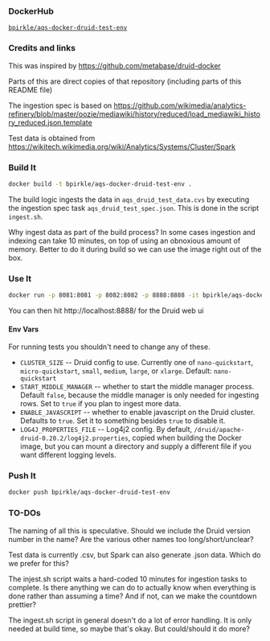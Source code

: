 ### DockerHub
[`bpirkle/aqs-docker-druid-test-env`](https://hub.docker.com/repository/docker/bpirkle/aqs-docker-druid-test-env)

### Credits and links

This was inspired by https://github.com/metabase/druid-docker

Parts of this are direct copies of that repository (including parts of this README file)

The ingestion spec is based on https://github.com/wikimedia/analytics-refinery/blob/master/oozie/mediawiki/history/reduced/load_mediawiki_history_reduced.json.template

Test data is obtained from https://wikitech.wikimedia.org/wiki/Analytics/Systems/Cluster/Spark

### Build It

```bash
docker build -t bpirkle/aqs-docker-druid-test-env .
```

The build logic ingests the data in `aqs_druid_test_data.cvs` by executing the ingestion spec task `aqs_druid_test_spec.json`. This is done in the script `ingest.sh`.

Why ingest data as part of the build process? In some cases ingestion and indexing can take 10 minutes, on top of
using an obnoxious amount of memory. Better to do it during build so we can use the image right out of the box.

### Use It

```bash
docker run -p 8081:8081 -p 8082:8082 -p 8888:8888 -it bpirkle/aqs-docker-druid-test-env
```
You can then hit http://localhost:8888/ for the Druid web ui

#### Env Vars

For running tests you shouldn't need to change any of these.

*  `CLUSTER_SIZE` -- Druid config to use. Currently one of `nano-quickstart`, `micro-quickstart`, `small`, `medium`, `large`, or `xlarge`. Default: `nano-quickstart`
*  `START_MIDDLE_MANAGER` -- whether to start the middle manager process. Default `false`, because the middle manager is only needed for ingesting rows. Set to `true` if you plan to ingest more data.
*  `ENABLE_JAVASCRIPT` -- whether to enable javascript on the Druid cluster. Defaults to `true`. Set it to something besides `true` to disable it.
*  `LOG4J_PROPERTIES_FILE` -- Log4j2 config. By default, `/druid/apache-druid-0.20.2/log4j2.properties`, copied when building the Docker image, but you can mount a directory and supply a different file if you want different logging levels.

### Push It

```bash
docker push bpirkle/aqs-docker-druid-test-env
```

### TO-DOs

The naming of all this is speculative. Should we include the Druid version number in the name? Are the various other names too long/short/unclear?

Test data is currently .csv, but Spark can also generate .json data. Which do we prefer for this?

The injest.sh script waits a hard-coded 10 minutes for ingestion tasks to complete. Is there anything we can do to actually know when everything is done rather than assuming a time? And if not, can we make the countdown prettier?

The ingest.sh script in general doesn't do a lot of error handling. It is only needed at build time, so maybe that's okay. But could/should it do more? 

